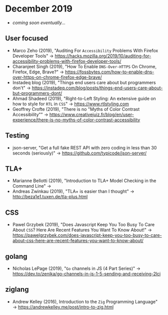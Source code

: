 
# December 2019 

+ *coming soon eventually...*

## User focused

+ Marco Zeho (2019), "Auditing For `Accessibility` Problems With Firefox Developer Tools" &#8594; https://hacks.mozilla.org/2019/10/auditing-for-accessibility-problems-with-firefox-developer-tools/
+ Charanjeet Singh (2019), "How To Enable `DNS-Over-HTTPS` On Chrome, Firefox, Edge, Brave?" &#8594; https://fossbytes.com/how-to-enable-dns-over-https-on-chrome-firefox-edge-brave/
+ Instadeq blog (2019), "Things end users care about but programmers don't" &#8594; https://instadeq.com/blog/posts/things-end-users-care-about-but-programmers-dont/
+ Ahmad Shadeed (2019), "Right-to-Left Styling: An extensive guide on how to style for `RTL` in `CSS`" &#8594; https://www.rtlstyling.com  
+ Geoffrey Crofte (2019), "There is no \"Myths of Color Contrast Accessibility\"" &#8594; https://www.creativejuiz.fr/blog/en/user-experience/there-is-no-myths-of-color-contrast-accessibility

## Testing

+ json-server, "Get a full fake REST API with zero coding in less than 30 seconds (seriously)" &#8594; https://github.com/typicode/json-server/

## TLA+

+ Marianne Bellotti (2019), "Introduction to TLA+ Model Checking in the Command Line" &#8594;
+ Andreas Zwinkau (2019), "TLA+ is easier than I thought" &#8594; http://beza1e1.tuxen.de/tla-plus.html

## CSS

+ Pawel Grzybek (2019), "Does Javascript Keep You Too Busy To Care About `CSS`? Here Are Recent Features You Want To Know About!" &#8594; https://pawelgrzybek.com/does-javascript-keep-you-too-busy-to-care-about-css-here-are-recent-features-you-want-to-know-about/

## golang

+ Nicholas LePage (2019), "`Go` channels in JS (4 Part Series)" &#8594; https://dev.to/zenika/go-channels-in-js-1-5-sending-and-receiving-2lci

## ziglang

+ Andrew Kelley (2016), Introduction to the `Zig` Programming Language" &#8594; https://andrewkelley.me/post/intro-to-zig.html

